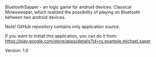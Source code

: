 BluetoothSapper - an logic game for android devices. Classical Minesweeper, which realized the possibility of playing on Bluetooth between two android devices.

Note! GitHub repository contains only application source.

If you want to install this application, you can do it from: https://play.google.com/store/apps/details?id=ru.example.michael.saper

Version: 1.0
